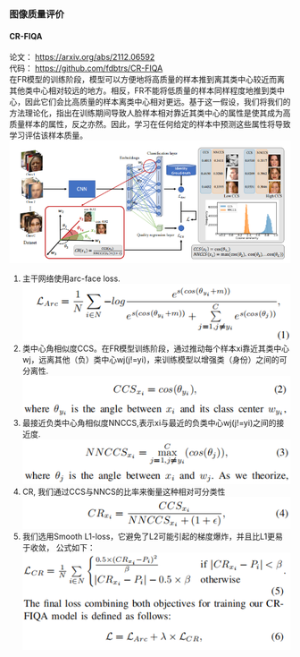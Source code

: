 ### 图像质量评价

#### CR-FIQA
论文： https://arxiv.org/abs/2112.06592  
代码： https://github.com/fdbtrs/CR-FIQA  
在FR模型的训练阶段，模型可以方便地将高质量的样本推到离其类中心较近而离其他类中心相对较远的地方。相反，FR不能将低质量的样本同样程度地推到类中心，因此它们会比高质量的样本离类中心相对更远。基于这一假设，我们将我们的方法理论化，指出在训练期间导致人脸样本相对靠近其类中心的属性是使其成为高质量样本的属性，反之亦然。因此，学习在任何给定的样本中预测这些属性将导致学习评估该样本质量。  
![图片](images/CR-FIQA.png)  
1. 主干网络使用arc-face loss.  
![图片](images/Arc-loss.png)  
2. 类中心角相似度CCS。在FR模型训练阶段，通过推动每个样本xi靠近其类中心wj，远离其他（负）类中心wj(j!=yi)，来训练模型以增强类（身份）之间的可分离性.  
![图片](images/CCS.png)  
3. 最接近负类中心角相似度NNCCS,表示xi与最近的负类中心wj(j!=yi)之间的接近度.  
![图片](images/NNCCS.png)  
4. CR, 我们通过CCS与NNCS的比率来衡量这种相对可分类性  
![图片](images/CR.png)  
5. 我们选用Smooth L1-loss，它避免了L2可能引起的梯度爆炸，并且比L1更易于收敛， 公式如下：  
![图片](images/CR-LOSS.png)  
